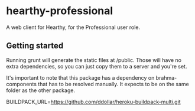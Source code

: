 hearthy-professional
=============

A web client for Hearthy, for the Professional user role.

## Getting started
Running grunt will generate the static files at /public. Those will have no
extra dependencies, so you can just copy them to a server and you're set.

It's important to note that this package has a dependency on brahma-components
that has to be resolved manually. It expects to be on the same folder as the
other package.

BUILDPACK_URL=https://github.com/ddollar/heroku-buildpack-multi.git
